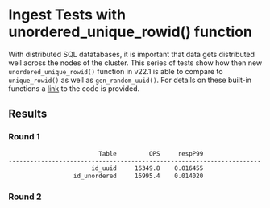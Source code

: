 # Ingest Tests with unordered_unique_rowid() function

With distributed SQL datatabases, it is important that data gets distributed well across the nodes of the cluster.  This series of tests show how then new `unordered_unique_rowid()` function in v22.1 is able to compare to `unique_rowid()` as well as `gen_random_uuid()`.  For details on these built-in functions a [link](https://github.com/cockroachdb/cockroach/blob/6eb3bf0a6fba3554aaf6c74f60c06cf1a4316a67/pkg/sql/sem/builtins/builtins.go#L2155) to the code is provided.

##  Results


### Round 1

```bash
                         Table         QPS     respP99
----------------------------------------------------------------------
                       id_uuid     16349.8    0.016455
                  id_unordered     16995.4    0.014020
```

### Round 2

```bash

```